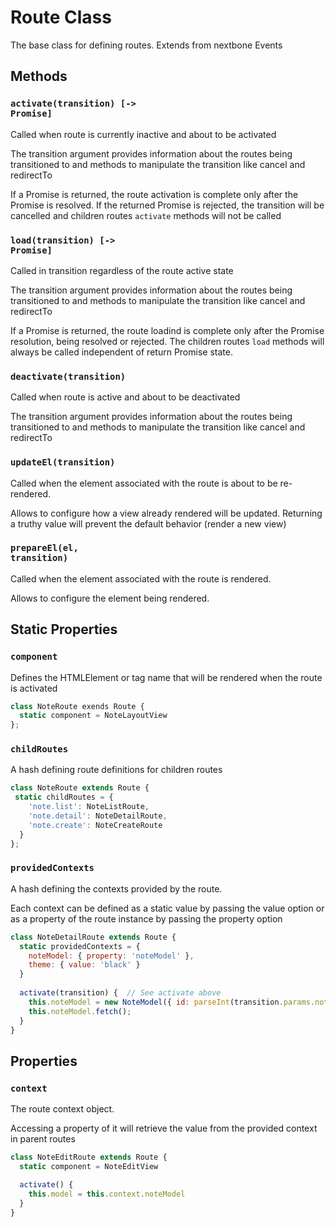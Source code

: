 # Route Class

  The base class for defining routes. Extends from nextbone Events

## Methods

### <code>activate(transition) [-> Promise]</code>

 Called when route is currently inactive and about to be activated

 The transition argument provides information about the routes being
 transitioned to and methods to manipulate the transition like
 cancel and redirectTo

 If a Promise is returned, the route activation is complete only after
 the Promise is resolved. If the returned Promise is rejected, the transition will be cancelled 
 and children routes `activate` methods will not be called
 
### <code>load(transition) [-> Promise]</code>

 Called in transition regardless of the route active state 

 The transition argument provides information about the routes being
 transitioned to and methods to manipulate the transition like
 cancel and redirectTo

 If a Promise is returned, the route loadind is complete only after the 
 Promise resolution, being resolved or rejected. The children routes `load` methods
 will always be called independent of return Promise state.

### <code>deactivate(transition)</code>

 Called when route is active and about to be deactivated

 The transition argument provides information about the routes being
 transitioned to and methods to manipulate the transition like
 cancel and redirectTo

### <code>updateEl(transition)</code>

 Called when the element associated with the route is about to be re-rendered.

Allows to configure how a view already rendered will be updated. Returning
a truthy value will prevent the default behavior (render a new view)

### <code>prepareEl(el, transition)</code>

 Called when the element associated with the route is rendered.

Allows to configure the element being rendered. 

## Static Properties

### <code>component</code>

 Defines the HTMLElement or tag name that will be rendered when the route is activated

```js
class NoteRoute exends Route {
  static component = NoteLayoutView
};
```

### <code>childRoutes</code>

 A hash defining route definitions for children routes

```js
class NoteRoute extends Route {
 static childRoutes = {
    'note.list': NoteListRoute,
    'note.detail': NoteDetailRoute,
    'note.create': NoteCreateRoute
  }
};
```

### <code>providedContexts</code>

 A hash defining the contexts provided by the route.

 Each context can be defined as a static value by passing the value option or as a property of the route instance by passing the property option

```js
class NoteDetailRoute extends Route {
  static providedContexts = {
    noteModel: { property: 'noteModel' },
    theme: { value: 'black' }
  }
 
  activate(transition) {  // See activate above
    this.noteModel = new NoteModel({ id: parseInt(transition.params.noteId) });
    this.noteModel.fetch();
  }  
}
```

## Properties

### <code>context</code>

The route context object.

Accessing a property of it will retrieve the value from the provided context in parent routes

```js
class NoteEditRoute extends Route {
  static component = NoteEditView

  activate() {
    this.model = this.context.noteModel
  }
}
```